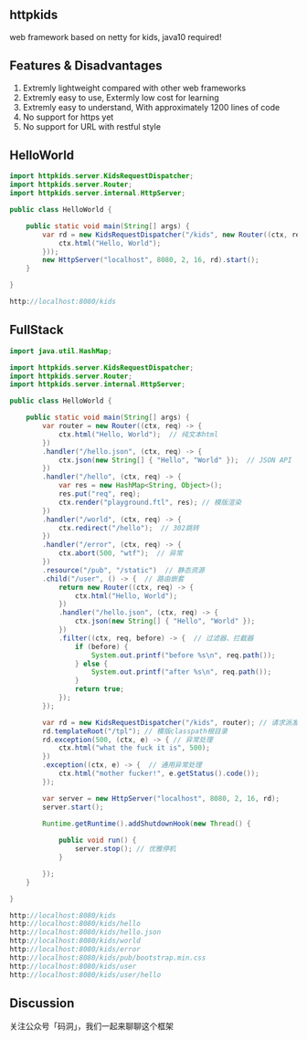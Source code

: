 httpkids
--
web framework based on netty for kids, java10 required!

Features & Disadvantages
--
1. Extremly lightweight compared with other web frameworks 
2. Extremly easy to use, Extermly low cost for learning
3. Extremly easy to understand, With approximately 1200 lines of code
4. No support for https yet
5. No support for URL with restful style

HelloWorld
--
```java
import httpkids.server.KidsRequestDispatcher;
import httpkids.server.Router;
import httpkids.server.internal.HttpServer;

public class HelloWorld {

    public static void main(String[] args) {
        var rd = new KidsRequestDispatcher("/kids", new Router((ctx, req) -> {
            ctx.html("Hello, World");
        }));
        new HttpServer("localhost", 8080, 2, 16, rd).start();
    }

}

http://localhost:8080/kids
```


FullStack
--
```java
import java.util.HashMap;

import httpkids.server.KidsRequestDispatcher;
import httpkids.server.Router;
import httpkids.server.internal.HttpServer;

public class HelloWorld {

	public static void main(String[] args) {
		var router = new Router((ctx, req) -> {
			ctx.html("Hello, World");  // 纯文本html
		})
		.handler("/hello.json", (ctx, req) -> {
			ctx.json(new String[] { "Hello", "World" });  // JSON API
		})
		.handler("/hello", (ctx, req) -> {
			var res = new HashMap<String, Object>();
			res.put("req", req);
			ctx.render("playground.ftl", res); // 模版渲染
		})
		.handler("/world", (ctx, req) -> {
			ctx.redirect("/hello");  // 302跳转
		})
		.handler("/error", (ctx, req) -> {
			ctx.abort(500, "wtf");  // 异常
		})
		.resource("/pub", "/static")  // 静态资源
		.child("/user", () -> {  // 路由嵌套
			return new Router((ctx, req) -> {
				ctx.html("Hello, World");
			})
			.handler("/hello.json", (ctx, req) -> {
				ctx.json(new String[] { "Hello", "World" });
			})
			.filter((ctx, req, before) -> {  // 过滤器、拦截器
				if (before) {
					System.out.printf("before %s\n", req.path());
				} else {
					System.out.printf("after %s\n", req.path());
				}
				return true;
			});
		});

		var rd = new KidsRequestDispatcher("/kids", router); // 请求派发器
		rd.templateRoot("/tpl"); // 模版classpath根目录
		rd.exception(500, (ctx, e) -> { // 异常处理
			ctx.html("what the fuck it is", 500);
		})
		.exception((ctx, e) -> {  // 通用异常处理
			ctx.html("mother fucker!", e.getStatus().code());
		});

		var server = new HttpServer("localhost", 8080, 2, 16, rd);
		server.start();
		
		Runtime.getRuntime().addShutdownHook(new Thread() {

			public void run() {
				server.stop(); // 优雅停机
			}

		});		
	}

}

http://localhost:8080/kids
http://localhost:8080/kids/hello
http://localhost:8080/kids/hello.json
http://localhost:8080/kids/world
http://localhost:8080/kids/error
http://localhost:8080/kids/pub/bootstrap.min.css
http://localhost:8080/kids/user
http://localhost:8080/kids/user/hello
```

Discussion
--
关注公众号「码洞」，我们一起来聊聊这个框架

